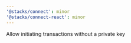 ```yaml
---
'@stacks/connect': minor
'@stacks/connect-react': minor
---
```


Allow initiating transactions without a private key
